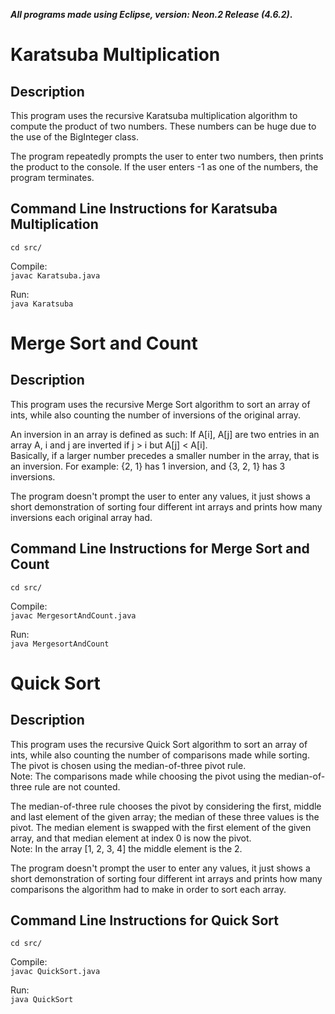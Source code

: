 ***All programs made using Eclipse, version: Neon.2 Release (4.6.2)*.**

# Karatsuba Multiplication
## Description
This program uses the recursive Karatsuba multiplication algorithm to compute the product of two numbers. These numbers can be huge due to the use of the BigInteger class. 

The program repeatedly prompts the user to enter two numbers, then prints the product to the console. 
If the user enters -1 as one of the numbers, the program terminates.

## Command Line Instructions for Karatsuba Multiplication

`cd src/`

Compile:  
`javac Karatsuba.java`

Run:  
`java Karatsuba`  
  
  
   
# Merge Sort and Count
## Description
This program uses the recursive Merge Sort algorithm to sort an array of ints, while also counting the number of inversions of the original array.  

An inversion in an array is defined as such: If A[i], A[j] are two entries in an array A,  i and j are inverted if j > i but A[j] < A[i].  
Basically, if a larger number precedes a smaller number in the array, that is an inversion.
For example: {2, 1} has 1 inversion, and {3, 2, 1} has 3 inversions. 

The program doesn't prompt the user to enter any values, it just shows
a short demonstration of sorting four different int arrays and prints how many inversions each original array had.

## Command Line Instructions for Merge Sort and Count

`cd src/`

Compile:  
`javac MergesortAndCount.java`  

Run:  
`java MergesortAndCount`  




# Quick Sort
## Description
This program uses the recursive Quick Sort algorithm to sort an array of ints, while also counting the number of comparisons made while sorting. The pivot is chosen using the median-of-three pivot rule.  
Note: The comparisons made while choosing the pivot using the median-of-three rule are not counted.  

The median-of-three rule chooses the pivot by considering the first, middle and last element of the given array; the median of these three values is the pivot. The median element is swapped with the first element of the given array, and that median element at index 0 is now the pivot.  
Note: In the array [1, 2, 3, 4] the middle element is the 2.  

The program doesn't prompt the user to enter any values, it just shows
a short demonstration of sorting four different int arrays and prints how many comparisons the algorithm had to make in order to sort each array.  

## Command Line Instructions for Quick Sort

`cd src/`

Compile:  
`javac QuickSort.java`  

Run:  
`java QuickSort` 





